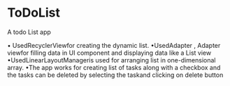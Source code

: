 # ToDoList
A todo List app

• UsedRecyclerViewfor creating the dynamic list.
•UsedAdapter , Adapter viewfor filling data in UI component and displaying data like a List view
•UsedLinearLayoutManageris used for arranging list in one-dimensional array.
•The app works for creating list of tasks along with a checkbox and the tasks can be deleted by selecting the taskand clicking on delete button
